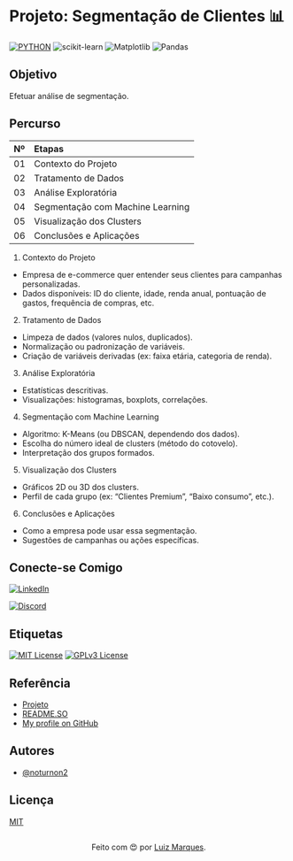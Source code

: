 # Projeto: Segmentação de Clientes 📊

<!-- comentário teste -->

[![PYTHON](https://img.shields.io/badge/Python-FFD43B?style=for-the-badge&logo=python&logoColor=blue)](https://www.python.org/)
![scikit-learn](https://img.shields.io/badge/scikit--learn-%23F7931E.svg?style=for-the-badge&logo=scikit-learn&logoColor=white)
![Matplotlib](https://img.shields.io/badge/Matplotlib-%23ffffff.svg?style=for-the-badge&logo=Matplotlib&logoColor=black)
![Pandas](https://img.shields.io/badge/pandas-%23150458.svg?style=for-the-badge&logo=pandas&logoColor=white)


## Objetivo
Efetuar análise de segmentação.

## Percurso
<table>
  <thead>
    <tr align="left">
      <th>Nº</th>
      <th>Etapas</th>
    </tr>
  </thead>
  <tbody align="left">
    <tr>
      <td>01</td>
      <td>Contexto do Projeto</td>
    </tr>
    <tr>
      <td>02</td>
      <td>Tratamento de Dados</td>
    </tr>
    <tr>
      <td>03</td>
      <td>Análise Exploratória</td>  
    </tr>
    <tr>
      <td>04</td>
      <td>Segmentação com Machine Learning</td>
    </tr>
    <tr>
      <td>05</td>
      <td>Visualização dos Clusters</td>
    </tr>
    <tr>
      <td>06</td>
      <td>Conclusões e Aplicações</td>
    </tr>
  </tbody>
</table>

1. Contexto do Projeto
* Empresa de e-commerce quer entender seus clientes para campanhas personalizadas.
* Dados disponíveis: ID do cliente, idade, renda anual, pontuação de gastos, frequência de compras, etc.
  
2. Tratamento de Dados

* Limpeza de dados (valores nulos, duplicados).
* Normalização ou padronização de variáveis.
* Criação de variáveis derivadas (ex: faixa etária, categoria de renda).

3. Análise Exploratória

* Estatísticas descritivas.
* Visualizações: histogramas, boxplots, correlações.
  
4. Segmentação com Machine Learning

* Algoritmo: K-Means (ou DBSCAN, dependendo dos dados).
* Escolha do número ideal de clusters (método do cotovelo).
* Interpretação dos grupos formados.

5. Visualização dos Clusters

* Gráficos 2D ou 3D dos clusters.
* Perfil de cada grupo (ex: “Clientes Premium”, “Baixo consumo”, etc.).

6. Conclusões e Aplicações

* Como a empresa pode usar essa segmentação.
* Sugestões de campanhas ou ações específicas.

## Conecte-se Comigo

[![LinkedIn](https://img.shields.io/badge/linkedin-%230077B5.svg?style=for-the-badge&logo=linkedin&logoColor=white)](https://www.linkedin.com/in/luizcardineli/)

[![Discord](https://img.shields.io/badge/Discord-%235865F2.svg?style=for-the-badge&logo=discord&logoColor=white)](https://discordapp.com/users/noturnon2_85753_76034)

## Etiquetas

[![MIT License](https://img.shields.io/badge/License-MIT-green.svg)](https://choosealicense.com/licenses/mit/)
[![GPLv3 License](https://img.shields.io/badge/License-GPL%20v3-yellow.svg)](https://opensource.org/licenses/)

## Referência

 - [Projeto]()
 - [README.SO](https://readme.so/pt/editor)
 - [My profile on GitHub](https://github.com/noturnon2)

## Autores

- [@noturnon2](https://github.com/noturnon2)

## Licença

[MIT](https://choosealicense.com/licenses/mit/)

##
<div align="center">Feito com 😍 por <a href="[https://github.com/noturnon2](https://github.com/noturnon2)">Luiz Marques</a>.</div>

<!-- ## Tables -->

<!-- | Left columns  | Right columns | -->
<!-- | ------------- |:-------------:| -->
<!-- | left foo      | right foo     | -->
<!-- | left bar      | right bar     | -->
<!-- | left baz      | right baz     | -->

<!-- ``` -->
<!-- let message = 'Hello world'; -->
<!-- alert(message); -->
<!-- ``` -->


